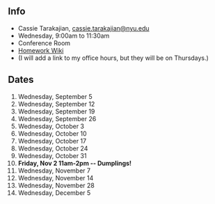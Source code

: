 ## Info

* Cassie Tarakajian, cassie.tarakajian@nyu.edu
* Wednesday, 9:00am to 11:30am
* Conference Room
* [Homework Wiki](https://github.com/shiffman/ICM-2018/wiki/Homework-Cassie)
* (I will add a link to my office hours, but they will be on Thursdays.)

## Dates

1. Wednesday, September 5
2. Wednesday, September 12
3. Wednesday, September 19
4. Wednesday, September 26
5. Wednesday, October 3
6. Wednesday, October 10
7. Wednesday, October 17
8. Wednesday, October 24
9. Wednesday, October 31
10. **Friday, Nov 2 11am-2pm -- Dumplings!**
11. Wednesday, November 7
12. Wednesday, November 14
13. Wednesday, November 28
14. Wednesday, December 5
